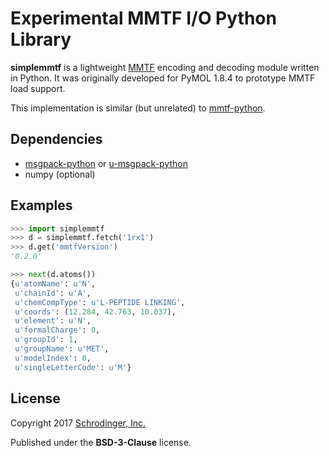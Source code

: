 # Experimental MMTF I/O Python Library

**simplemmtf** is a lightweight [MMTF](http://mmtf.rcsb.org/) encoding and decoding module written in Python. It was originally developed for PyMOL 1.8.4 to prototype MMTF load support.

This implementation is similar (but unrelated) to [mmtf-python](https://github.com/rcsb/mmtf-python).

## Dependencies

* [msgpack-python](https://github.com/polyglotted/msgpack-python) or [u-msgpack-python](https://github.com/vsergeev/u-msgpack-python)
* numpy (optional)

## Examples

```python
>>> import simplemmtf
>>> d = simplemmtf.fetch('1rx1')
>>> d.get('mmtfVersion')
'0.2.0'
```

```python
>>> next(d.atoms())
{u'atomName': u'N',
 u'chainId': u'A',
 u'chemCompType': u'L-PEPTIDE LINKING',
 u'coords': (12.284, 42.763, 10.037),
 u'element': u'N',
 u'formalCharge': 0,
 u'groupId': 1,
 u'groupName': u'MET',
 u'modelIndex': 0,
 u'singleLetterCode': u'M'}
```

## License

Copyright 2017 [Schrodinger, Inc.](http://www.schrodinger.com/)

Published under the **BSD-3-Clause** license.
